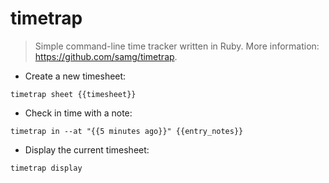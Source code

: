 # timetrap

> Simple command-line time tracker written in Ruby.
> More information: <https://github.com/samg/timetrap>.

- Create a new timesheet:

`timetrap sheet {{timesheet}}`

- Check in time with a note:

`timetrap in --at "{{5 minutes ago}}" {{entry_notes}}`

- Display the current timesheet:

`timetrap display`
